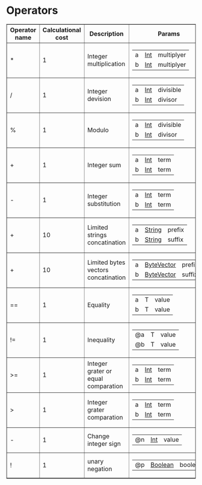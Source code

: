 <div style="overflow-x:auto;">
<h1>Operators</h1>
<table border="1">
 <tr>
  <th>Operator name</th>
  <th>Calculational cost</br></th>
  <th>Description</th>
  <th>Params</th>
  <th>Result type</th>
 </tr>
<tr><td>*</td>
<td>1</td>
<td>Integer multiplication</td>
<td>
<table>
<tr><td>a</td>
<td> <a href="#Int">Int</a>
</td>
<td>multiplyer</td></tr>
<tr><td>b</td>
<td> <a href="#Int">Int</a>
</td>
<td>multiplyer</td></tr>
</table>
</td>
<td> <a href="#Int">Int</a>
</td>
</tr>
<tr><td>/</td>
<td>1</td>
<td>Integer devision</td>
<td>
<table>
<tr><td>a</td>
<td> <a href="#Int">Int</a>
</td>
<td>divisible</td></tr>
<tr><td>b</td>
<td> <a href="#Int">Int</a>
</td>
<td>divisor</td></tr>
</table>
</td>
<td> <a href="#Int">Int</a>
</td>
</tr>
<tr><td>%</td>
<td>1</td>
<td>Modulo</td>
<td>
<table>
<tr><td>a</td>
<td> <a href="#Int">Int</a>
</td>
<td>divisible</td></tr>
<tr><td>b</td>
<td> <a href="#Int">Int</a>
</td>
<td>divisor</td></tr>
</table>
</td>
<td> <a href="#Int">Int</a>
</td>
</tr>
<tr><td>+</td>
<td>1</td>
<td>Integer sum</td>
<td>
<table>
<tr><td>a</td>
<td> <a href="#Int">Int</a>
</td>
<td>term</td></tr>
<tr><td>b</td>
<td> <a href="#Int">Int</a>
</td>
<td>term</td></tr>
</table>
</td>
<td> <a href="#Int">Int</a>
</td>
</tr>
<tr><td>-</td>
<td>1</td>
<td>Integer substitution</td>
<td>
<table>
<tr><td>a</td>
<td> <a href="#Int">Int</a>
</td>
<td>term</td></tr>
<tr><td>b</td>
<td> <a href="#Int">Int</a>
</td>
<td>term</td></tr>
</table>
</td>
<td> <a href="#Int">Int</a>
</td>
</tr>
<tr><td>+</td>
<td>10</td>
<td>Limited strings concatination</td>
<td>
<table>
<tr><td>a</td>
<td> <a href="#String">String</a>
</td>
<td>prefix</td></tr>
<tr><td>b</td>
<td> <a href="#String">String</a>
</td>
<td>suffix</td></tr>
</table>
</td>
<td> <a href="#String">String</a>
</td>
</tr>
<tr><td>+</td>
<td>10</td>
<td>Limited bytes vectors concatination</td>
<td>
<table>
<tr><td>a</td>
<td> <a href="#ByteVector">ByteVector</a>
</td>
<td>prefix</td></tr>
<tr><td>b</td>
<td> <a href="#ByteVector">ByteVector</a>
</td>
<td>suffix</td></tr>
</table>
</td>
<td> <a href="#ByteVector">ByteVector</a>
</td>
</tr>
<tr><td>&#61;&#61;</td>
<td>1</td>
<td>Equality</td>
<td>
<table>
<tr><td>a</td>
<td> T
</td>
<td>value</td></tr>
<tr><td>b</td>
<td> T
</td>
<td>value</td></tr>
</table>
</td>
<td> <a href="#Boolean">Boolean</a>
</td>
</tr>
<tr><td>!&#61;</td>
<td>1</td>
<td>Inequality</td>
<td>
<table>
<tr><td>@a</td>
<td> T
</td>
<td>value</td></tr>
<tr><td>@b</td>
<td> T
</td>
<td>value</td></tr>
</table>
</td>
<td> <a href="#Boolean">Boolean</a>
</td>
</tr>
<tr><td>&gt;&#61;</td>
<td>1</td>
<td>Integer grater or equal comparation</td>
<td>
<table>
<tr><td>a</td>
<td> <a href="#Int">Int</a>
</td>
<td>term</td></tr>
<tr><td>b</td>
<td> <a href="#Int">Int</a>
</td>
<td>term</td></tr>
</table>
</td>
<td> <a href="#Boolean">Boolean</a>
</td>
</tr>
<tr><td>&gt;</td>
<td>1</td>
<td>Integer grater comparation</td>
<td>
<table>
<tr><td>a</td>
<td> <a href="#Int">Int</a>
</td>
<td>term</td></tr>
<tr><td>b</td>
<td> <a href="#Int">Int</a>
</td>
<td>term</td></tr>
</table>
</td>
<td> <a href="#Boolean">Boolean</a>
</td>
</tr>
<tr><td>-</td>
<td>1</td>
<td>Change integer sign</td>
<td>
<table>
<tr><td>@n</td>
<td> <a href="#Int">Int</a>
</td>
<td>value</td></tr>
</table>
</td>
<td> <a href="#Int">Int</a>
</td>
</tr>
<tr><td>!</td>
<td>1</td>
<td>unary negation</td>
<td>
<table>
<tr><td>@p</td>
<td> <a href="#Boolean">Boolean</a>
</td>
<td>boolean</td></tr>
</table>
</td>
<td> <a href="#Boolean">Boolean</a>
</td>
</tr>
</table>
</div>